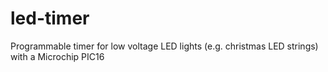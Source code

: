 # led-timer
Programmable timer for low voltage LED lights (e.g. christmas LED strings) with a Microchip PIC16
